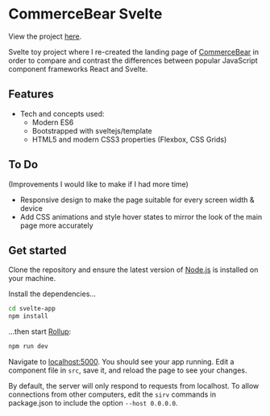 # CommerceBear Svelte

View the project <a href="https://commerce-bear-svelte.vercel.app/">here</a>.

Svelte toy project where I re-created the landing page of <a href="http://commercebear.com/">CommerceBear</a> in order to compare and contrast the differences between popular JavaScript component frameworks React and Svelte.

## Features
- Tech and concepts used: 
    * Modern ES6
    * Bootstrapped with sveltejs/template
    * HTML5 and modern CSS3 properties (Flexbox, CSS Grids)

## To Do

(Improvements I would like to make if I had more time)

- Responsive design to make the page suitable for every screen width & device
- Add CSS animations and style hover states to mirror the look of the main page more accurately

## Get started

Clone the repository and ensure the latest version of [Node.js](https://nodejs.org) is installed on your machine.
 
Install the dependencies...

```bash
cd svelte-app
npm install
```

...then start [Rollup](https://rollupjs.org):

```bash
npm run dev
```

Navigate to [localhost:5000](http://localhost:5000). You should see your app running. Edit a component file in `src`, save it, and reload the page to see your changes.

By default, the server will only respond to requests from localhost. To allow connections from other computers, edit the `sirv` commands in package.json to include the option `--host 0.0.0.0`.
